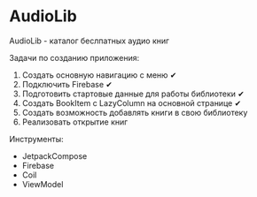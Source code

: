 # AudioLib
AudioLib - каталог беслпатных аудио книг

Задачи по созданию приложения:
1. Создать основную навигацию с меню ✔
2. Подключить Firebase ✔
3. Подготовить стартовые данные для работы библиотеки ✔
4. Создать BookItem с LazyColumn на основной странице ✔
5. Создать возможность добавлять книги в свою библиотеку 
6. Реализовать открытие книг

Инструменты:
- JetpackCompose
- Firebase
- Coil
- ViewModel
